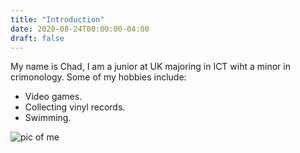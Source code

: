 ```yaml
---
title: "Introduction"
date: 2020-08-24T00:00:00-04:00
draft: false
---
```

My name is Chad, I am a junior at UK majoring in ICT wiht a minor in crimonology. Some of my hobbies include: 
<ul>
<li>Video games.</li>
<li>Collecting vinyl records.</li>
<li>Swimming.</li>
</ul>

![pic of me](https://dreamy-kirch-e48278.netlify.app/me.jpg "Myself")
